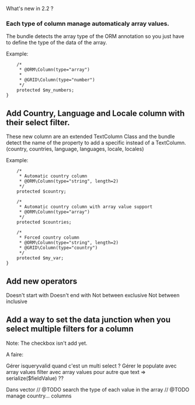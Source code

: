 What's new in 2.2 ?

### Each type of column manage automaticaly array values.
The bundle detects the array type of the ORM annotation so you just have to define the type of the data of the array.

Example:

```
    /*
     * @ORM\Column(type="array")
     *
     * @GRID\Column(type="number")
     */
    protected $my_numbers;
}
```

## Add Country, Language and Locale column with their select filter.
These new column are an extended TextColumn Class and the bundle detect the name of the property to add a specific instead of a TextColumn.
(country, countries, language, languages, locale, locales)

Example:

```
    /*
     * Automatic country column
     * @ORM\Column(type="string", length=2)
     */
    protected $country;

    /*
     * Automatic country column with array value support
     * @ORM\Column(type="array")
     */
    protected $countries;

    /*
     * Forced country column
     * @ORM\Column(type="string", length=2)
     * @GRID\Column(type="country")
     */
    protected $my_var;
}
```

## Add new operators

Doesn't start with
Doesn't end with
Not between exclusive
Not between inclusive

## Add a way to set the data junction when you select multiple filters for a column
Note: The checkbox isn't add yet.



A faire:

Gérer isqueryvalid quand c'est un multi select ?
Gérer le populate avec array values
filter avec array values pour autre que text => serialize($fieldValue) ??

Dans vector
// @TODO search the type of each value in the array
// @TODO manage country... columns
